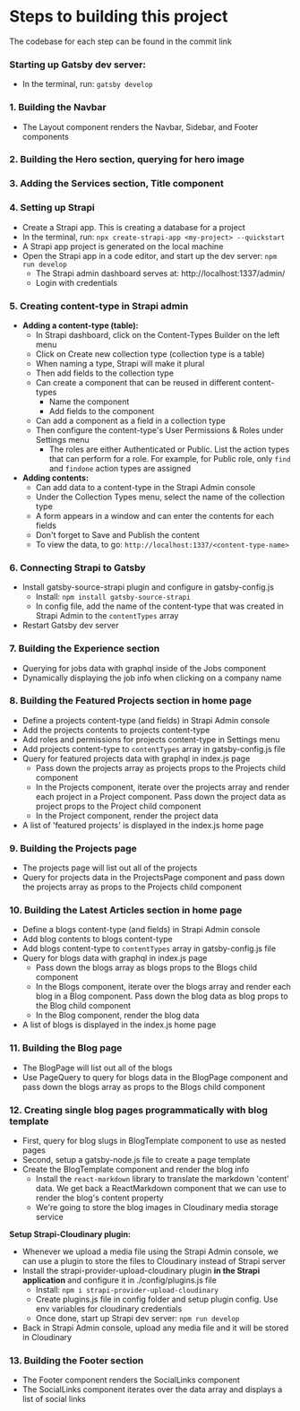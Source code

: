 # Steps to building this project

The codebase for each step can be found in the commit link

### Starting up Gatsby dev server:
- In the terminal, run: `gatsby develop`

### 1. Building the Navbar
- The Layout component renders the Navbar, Sidebar, and Footer components

### 2. Building the Hero section, querying for hero image

### 3. Adding the Services section, Title component

### 4. Setting up Strapi
- Create a Strapi app. This is creating a database for a project
- In the terminal, run: `npx create-strapi-app <my-project> --quickstart`
- A Strapi app project is generated on the local machine
- Open the Strapi app in a code editor, and start up the dev server: `npm run develop`
  - The Strapi admin dashboard serves at: http://localhost:1337/admin/
  - Login with credentials

### 5. Creating content-type in Strapi admin
- **Adding a content-type (table):**
  - In Strapi dashboard, click on the Content-Types Builder on the left menu
  - Click on Create new collection type (collection type is a table)
  - When naming a type, Strapi will make it plural
  - Then add fields to the collection type
  - Can create a component that can be reused in different content-types
    - Name the component
    - Add fields to the component
  - Can add a component as a field in a collection type
  - Then configure the content-type's User Permissions & Roles under Settings menu
    - The roles are either Authenticated or Public. List the action types that can perform for a role. For example, for Public role, only `find` and `findone` action types are assigned
- **Adding contents:**
  - Can add data to a content-type in the Strapi Admin console
  - Under the Collection Types menu, select the name of the collection type
  - A form appears in a window and can enter the contents for each fields
  - Don't forget to Save and Publish the content
  - To view the data, to go: `http://localhost:1337/<content-type-name>`

### 6. Connecting Strapi to Gatsby
- Install gatsby-source-strapi plugin and configure in gatsby-config.js
  - Install: `npm install gatsby-source-strapi`
  - In config file, add the name of the content-type that was created in Strapi Admin to the `contentTypes` array
- Restart Gatsby dev server

### 7. Building the Experience section
- Querying for jobs data with graphql inside of the Jobs component
- Dynamically displaying the job info when clicking on a company name

### 8. Building the Featured Projects section in home page
- Define a projects content-type (and fields) in Strapi Admin console
- Add the projects contents to projects content-type
- Add roles and permissions for projects content-type in Settings menu
- Add projects content-type to `contentTypes` array in gatsby-config.js file
- Query for featured projects data with graphql in index.js page
  - Pass down the projects array as projects props to the Projects child component
  - In the Projects component, iterate over the projects array and render each project in a Project component. Pass down the project data as project props to the Project child component
  - In the Project component, render the project data
- A list of 'featured projects' is displayed in the index.js home page

### 9. Building the Projects page
- The projects page will list out all of the projects
- Query for projects data in the ProjectsPage component and pass down the projects array as props to the Projects child component

### 10. Building the Latest Articles section in home page
- Define a blogs content-type (and fields) in Strapi Admin console
- Add blog contents to blogs content-type
- Add blogs content-type to `contentTypes` array in gatsby-config.js file
- Query for blogs data with graphql in index.js page
  - Pass down the blogs array as blogs props to the Blogs child component
  - In the Blogs component, iterate over the blogs array and render each blog in a Blog component. Pass down the blog data as blog props to the Blog child component
  - In the Blog component, render the blog data
- A list of blogs is displayed in the index.js home page

### 11. Building the Blog page
- The BlogPage will list out all of the blogs
- Use PageQuery to query for blogs data in the BlogPage component and pass down the blogs array as props to the Blogs child component

### 12. Creating single blog pages programmatically with blog template
- First, query for blog slugs in BlogTemplate component to use as nested pages
- Second, setup a gatsby-node.js file to create a page template
- Create the BlogTemplate component and render the blog info
  - Install the `react-markdown` library to translate the markdown 'content' data. We get back a ReactMarkdown component that we can use to render the blog's content property
  - We're going to store the blog images in Cloudinary media storage service

**Setup Strapi-Cloudinary plugin:**
- Whenever we upload a media file using the Strapi Admin console, we can use a plugin to store the files to Cloudinary instead of Strapi server
- Install the strapi-provider-upload-cloudinary plugin **in the Strapi application** and configure it in ./config/plugins.js file
  - Install: `npm i strapi-provider-upload-cloudinary`
  - Create plugins.js file in config folder and setup plugin config. Use env variables for cloudinary credentials
  - Once done, start up Strapi dev server: `npm run develop`
- Back in Strapi Admin console, upload any media file and it will be stored in Cloudinary

### 13. Building the Footer section
- The Footer component renders the SocialLinks component
- The SocialLinks component iterates over the data array and displays a list of social links